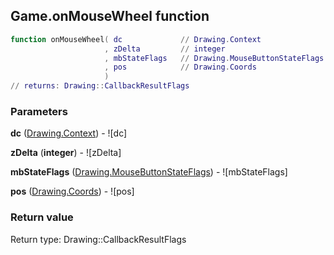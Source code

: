 ## Game.onMouseWheel function


```lua
function onMouseWheel( dc             // Drawing.Context
                     , zDelta         // integer
                     , mbStateFlags   // Drawing.MouseButtonStateFlags
                     , pos            // Drawing.Coords
                     )
// returns: Drawing::CallbackResultFlags
```


### Parameters

**dc** ([Drawing.Context](../Drawing/Context.md)) - ![dc]

**zDelta** (**integer**) - ![zDelta]

**mbStateFlags** ([Drawing.MouseButtonStateFlags](../Drawing/MouseButtonStateFlags.md)) - ![mbStateFlags]

**pos** ([Drawing.Coords](../Drawing/Coords.md)) - ![pos]

### Return value

Return type: Drawing::CallbackResultFlags

